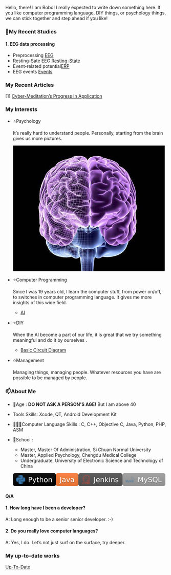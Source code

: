 Hello, there! I am Bobo! I really expected to write down something here. If you like computer programming language, DIY things, or psychology things, we can stick together and step ahead if you like!

### 👀My Recent Studies

#### 1. EEG data processing

- Preprocessing [EEG](EEG.md#Preprocessing)
- Resting-Sate EEG [Resting-State](RestingEEG.md)
- Event-related potential[ERP](ERP.md)
- EEG events [Events](EEG-events.md)



### My Recent Articles

[1] [Cyber-Meditation’s Progress In Application](https://10.19738/j.cnki.psy.2024.04.070)



### My Interests

- ⭐️Psychology

	It’s really hard to understand people. Personally, starting from the brain gives us more pictures.

	![](refs_pic/README/OIP-C.jpg)

- ⭐️Computer Programming

  Since I was 19 years old, I learn the computer stuff, from power on/off, to switches in computer programming language. It gives me more insights of this wide field.

  - [AI](AI.md)

- ⭐️DIY

  When the AI become a part of our life, it is great that we try something meaningful and do it by ourselves .

  - [Basic Circuit Diagram](ICDesign.md)

- ⭐️Management

	Managing things, managing people. Whatever resources you have are possible to be managed by people.

### **📫About Me**

- 🤔Age : **DO NOT ASK A PERSON'S AGE!** But I am above 40

- Tools Skills: Xcode, QT, Android Development Kit

- 👨🏽‍💻Computer Language Skills : C, C++, Objective C, Java, Python, PHP, ASM

- 🌱School : 

	- Master, Master Of Administration, Si Chuan Normal University
	- Master, Applied Psychology, Chengdu Medical College
	- Undergraduate, University of Electronic Science and Technology of China

  [![Python](refs_pic/README/-Python-black.svg)]()![Java](refs_pic/README/Java-orange.svg)![Jenkins](refs_pic/README/Jenkins-gray.svg)![MySQL](refs_pic/README/-MySQL-lightgray.svg)

#### **Q/A**

#### 1. How long have I been a developer?

A: Long enough to be a senior senior developer. :-)



#### 2. Do you really love computer languages?

A: Yes, I do. Let’s not just surf on the surface, try deeper.



### My up-to-date works

[Up-To-Date](Current_works.md)